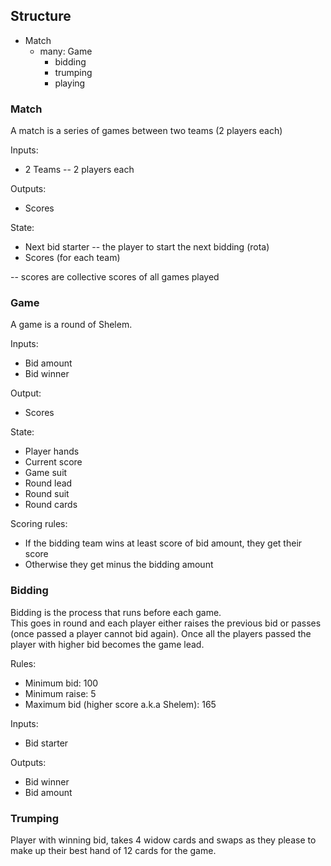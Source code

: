 ## Structure

- Match
  - many: Game
    - bidding
    - trumping
    - playing

### Match

A match is a series of games between two teams (2 players each)

Inputs:
- 2 Teams -- 2 players each

Outputs:
- Scores

State:
- Next bid starter -- the player to start the next bidding (rota)
- Scores (for each team)

-- scores are collective scores of all games played

### Game

A game is a round of Shelem.

Inputs:
- Bid amount
- Bid winner

Output:
- Scores

State:
- Player hands
- Current score
- Game suit
- Round lead
- Round suit
- Round cards

Scoring rules:
- If the bidding team wins at least score of bid amount, they get their score
- Otherwise they get minus the bidding amount

### Bidding

Bidding is the process that runs before each game.  
This goes in round and each player either raises the previous bid
or passes (once passed a player cannot bid again). Once all the players passed the player with higher bid becomes the game lead.

Rules:

- Minimum bid: 100
- Minimum raise: 5
- Maximum bid (higher score a.k.a Shelem): 165

Inputs:
- Bid starter

Outputs:
- Bid winner
- Bid amount

### Trumping

Player with winning bid, takes 4 widow cards and swaps as they please to make
up their best hand of 12 cards for the game.
